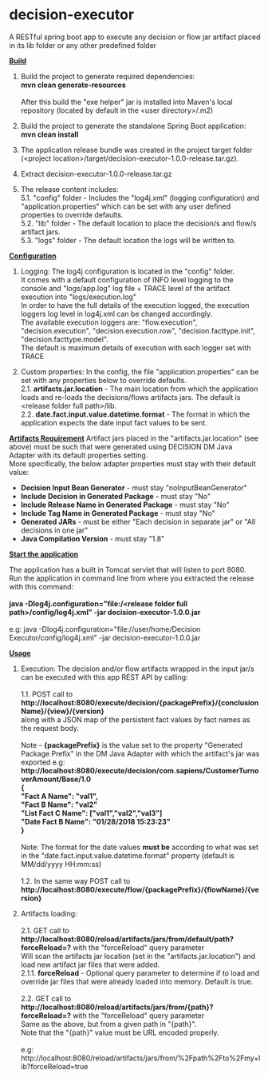 # decision-executor
A RESTful spring boot app to execute any decision or flow jar artifact placed in its lib folder or any other predefined folder

<u>**Build**</u>

1. Build the project to generate required dependencies:<br>
**mvn clean generate-resources**
<br><br>
After this build the "exe helper" jar is installed into Maven's local repository (located by default in the \<user directory\>/.m2)
 
2. Build the project to generate the standalone Spring Boot application:<br>
**mvn clean install**

3. The application release bundle was created in the project target folder (\<project location\>/target/decision-executor-1.0.0-release.tar.gz).

4. Extract decision-executor-1.0.0-release.tar.gz

5. The release content includes:<br>
5.1. "config" folder - Includes the "log4j.xml" (logging configuration) and "application.properties" which can be set with any user defined properties to override defaults.<br>
5.2. "lib" folder - The default location to place the decision/s and flow/s artifact jars.<br>
5.3. "logs" folder - The default location the logs will be written to.

<u>**Configuration**</u>

1. Logging: The log4j configuration is located in the "config" folder.<br>
It comes with a default configuration of INFO level logging to the console and "logs/app.log" log file + TRACE level of the artifact execution into "logs/execution.log"<br>
In order to have the full details of the execution logged, the execution loggers log level in log4j.xml can be changed accordingly.<br>
The available execution loggers are: "flow.execution", "decision.execution", "decision.execution.row", "decision.facttype.init", "decision.facttype.model".<br>
The default is maximum details of execution with each logger set with TRACE

2. Custom properties: In the config, the file "application.properties" can be set with any properties below to override defaults.<br>
2.1. **artifacts.jar.location** - The main location from which the application loads and re-loads the decisions/flows artifacts jars. The default is \<release folder full path\>/lib.<br>
2.2. **date.fact.input.value.datetime.format** - The format in which the application expects the date input fact values to be sent.

<u>**Artifacts Requirement**</u>
Artifact jars placed in the "artifacts.jar.location" (see above) must be such that were generated using DECISION DM Java Adapter with its default properties setting.<br>
More specifically, the below adapter properties must stay with their default value:
- **Decision Input Bean Generator** - must stay "noInputBeanGenerator"
- **Include Decision in Generated Package** - must stay "No"
- **Include Release Name in Generated Package** - must stay "No"
- **Include Tag Name in Generated Package** - must stay "No"
- **Generated JARs** - must be either "Each decision in separate jar" or "All decisions in one jar"
- **Java Compilation Version** - must stay "1.8"

<u>**Start the application**</u>

The application has a built in Tomcat servlet that will listen to port 8080.<br>
Run the application in command line from where you extracted the release with this command:
<br><br>
**java -Dlog4j.configuration="file:/\<release folder full path\>/config/log4j.xml" -jar decision-executor-1.0.0.jar**
<br><br>
e.g: java -Dlog4j.configuration="file://user/home/Decision Executor/config/log4j.xml" -jar decision-executor-1.0.0.jar

<u>**Usage**</u>
1. Execution: The decision and/or flow artifacts wrapped in the input jar/s can be executed with this app REST API by calling:<br><br>
1.1. POST call to **http://localhost:8080/execute/decision/{packagePrefix}/{conclusionName}/{view}/{version}** <br>
along with a JSON map of the persistent fact values by fact names as the request body.<br><br>
Note - **{packagePrefix}** is the value set to the property "Generated Package Prefix" in the DM Java Adapter with which the artifact's jar was exported
e.g:<br>
**http://localhost:8080/execute/decision/com.sapiens/CustomerTurnoverAmount/Base/1.0<br>
{<br>
    "Fact A Name": "val1",<br>
    "Fact B Name": "val2"<br>
    "List Fact C Name": ["val1","val2","val3"]<br>
    "Date Fact B Name": "01/28/2018 15:23:23"<br>
}**<br><br>
Note: The format for the date values **must be** according to what was set in the "date.fact.input.value.datetime.format" property (default is MM/dd/yyyy HH:mm:ss)<br><br>
1.2. In the same way POST call to **http://localhost:8080/execute/flow/{packagePrefix}/{flowName}/{version}**

2. Artifacts loading:<br><br>
2.1. GET call to **http://localhost:8080/reload/artifacts/jars/from/default/path?forceReload=?** with the "forceReload" query parameter<br>
Will scan the artifacts jar location (set in the "artifacts.jar.location") and load new artifact jar files that were added.<br>
2.1.1. **forceReload** - Optional query parameter to determine if to load and override jar files that were already loaded into memory. Default is true.<br><br>
2.2. GET call to **http://localhost:8080/reload/artifacts/jars/from/{path}?forceReload=?** with the "forceReload" query parameter<br>
Same as the above, but from a given path in "{path}".<br>
Note that the "{path}" value must be URL encoded properly.<br><br>
e.g:<br>
http://localhost:8080/reload/artifacts/jars/from/%2Fpath%2Fto%2Fmy+lib?forceReload=true
